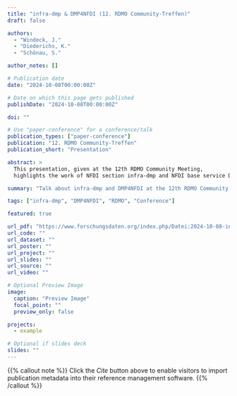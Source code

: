 ```yaml
---
title: "infra-dmp & DMP4NFDI (12. RDMO Community-Treffen)"
draft: false

authors:
  - "Windeck, J."
  - "Diederichs, K."
  - "Schönau, S."

author_notes: []

# Publication date
date: "2024-10-08T00:00:00Z"

# Date on which this page gets published
publishDate: "2024-10-08T00:00:00Z"

doi: ""

# Use "paper-conference" for a conference/talk
publication_types: ["paper-conference"]
publication: "12. RDMO Community-Treffen"
publication_short: "Presentation"

abstract: >
  This presentation, given at the 12th RDMO Community Meeting, 
  highlights the work of NFDI section infra-dmp and NFDI base service DMP4NFDI. 

summary: "Talk about infra-dmp and DMP4NFDI at the 12th RDMO Community Meeting."

tags: ["infra-dmp", "DMP4NFDI", "RDMO", "Conference"]

featured: true

url_pdf: "https://www.forschungsdaten.org/index.php/Datei:2024-10-08-infra-dmp-DMP4NFDI.pdf"
url_code: ""
url_dataset: ""
url_poster: ""
url_project: ""
url_slides: ""
url_source: ""
url_video: ""

# Optional Preview Image
image:
  caption: "Preview Image"
  focal_point: ""
  preview_only: false

projects:
  - example

# Optional if slides deck
slides: ""
---
```


{{% callout note %}}
Click the _Cite_ button above to enable visitors to import publication metadata into their reference management software.
{{% /callout %}}
